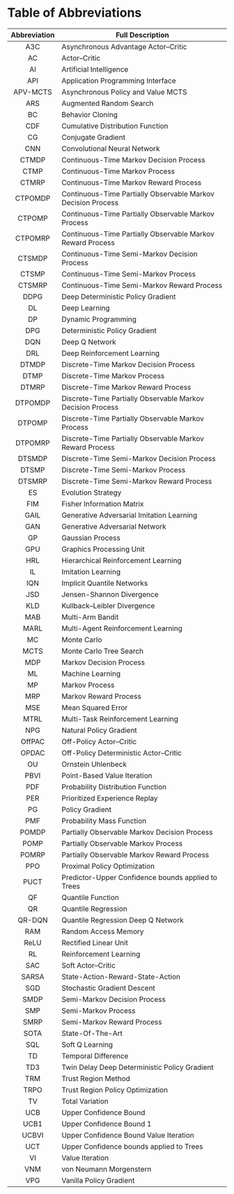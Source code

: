 # Table of Abbreviations

| Abbreviation | Full Description |
| :---: | --- |
| A3C | Asynchronous Advantage Actor–Critic |
| AC | Actor–Critic |
| AI | Artificial Intelligence |
| API | Application Programming Interface |
| APV-MCTS | Asynchronous Policy and Value MCTS |
| ARS | Augmented Random Search |
| BC | Behavior Cloning |
| CDF | Cumulative Distribution Function |
| CG | Conjugate Gradient |
| CNN | Convolutional Neural Network |
| CTMDP | Continuous-Time Markov Decision Process |
| CTMP | Continuous-Time Markov Process |
| CTMRP | Continuous-Time Markov Reward Process |
| CTPOMDP | Continuous-Time Partially Observable Markov Decision Process |
| CTPOMP | Continuous-Time Partially Observable Markov Process |
| CTPOMRP | Continuous-Time Partially Observable Markov Reward Process |
| CTSMDP | Continuous-Time Semi-Markov Decision Process |
| CTSMP | Continuous-Time Semi-Markov Process |
| CTSMRP | Continuous-Time Semi-Markov Reward Process |
| DDPG | Deep Deterministic Policy Gradient |
| DL | Deep Learning |
| DP | Dynamic Programming |
| DPG | Deterministic Policy Gradient |
| DQN | Deep Q Network |
| DRL | Deep Reinforcement Learning |
| DTMDP | Discrete-Time Markov Decision Process |
| DTMP | Discrete-Time Markov Process |
| DTMRP | Discrete-Time Markov Reward Process |
| DTPOMDP | Discrete-Time Partially Observable Markov Decision Process |
| DTPOMP | Discrete-Time Partially Observable Markov Process |
| DTPOMRP | Discrete-Time Partially Observable Markov Reward Process |
| DTSMDP | Discrete-Time Semi-Markov Decision Process |
| DTSMP | Discrete-Time Semi-Markov Process |
| DTSMRP | Discrete-Time Semi-Markov Reward Process |
| ES | Evolution Strategy |
| FIM | Fisher Information Matrix |
| GAIL | Generative Adversarial Imitation Learning |
| GAN | Generative Adversarial Network |
| GP | Gaussian Process |
| GPU | Graphics Processing Unit |
| HRL | Hierarchical Reinforcement Learning |
| IL | Imitation Learning |
| IQN | Implicit Quantile Networks |
| JSD | Jensen-Shannon Divergence |
| KLD | Kullback–Leibler Divergence |
| MAB | Multi-Arm Bandit |
| MARL | Multi-Agent Reinforcement Learning |
| MC | Monte Carlo |
| MCTS | Monte Carlo Tree Search |
| MDP | Markov Decision Process |
| ML | Machine Learning |
| MP | Markov Process |
| MRP | Markov Reward Process |
| MSE | Mean Squared Error |
| MTRL | Multi-Task Reinforcement Learning |
| NPG | Natural Policy Gradient |
| OffPAC | Off-Policy Actor–Critic |
| OPDAC | Off-Policy Deterministic Actor–Critic |
| OU | Ornstein Uhlenbeck |
| PBVI | Point-Based Value Iteration |
| PDF | Probability Distribution Function |
| PER | Prioritized Experience Replay |
| PG | Policy Gradient |
| PMF | Probability Mass Function |
| POMDP | Partially Observable Markov Decision Process |
| POMP | Partially Observable Markov Process |
| POMRP | Partially Observable Markov Reward Process |
| PPO | Proximal Policy Optimization |
| PUCT | Predictor-Upper Confidence bounds applied to Trees |
| QF | Quantile Function |
| QR | Quantile Regression |
| QR-DQN | Quantile Regression Deep Q Network |
| RAM | Random Access Memory |
| ReLU | Rectified Linear Unit |
| RL | Reinforcement Learning |
| SAC | Soft Actor–Critic |
| SARSA | State-Action-Reward-State-Action |
| SGD | Stochastic Gradient Descent  |
| SMDP | Semi-Markov Decision Process |
| SMP | Semi-Markov Process |
| SMRP | Semi-Markov Reward Process |
| SOTA | State-Of-The-Art |
| SQL | Soft Q Learning |
| TD | Temporal Difference |
| TD3 | Twin Delay Deep Deterministic Policy Gradient |
| TRM | Trust Region Method |
| TRPO | Trust Region Policy Optimization |
| TV | Total Variation |
| UCB | Upper Confidence Bound |
| UCB1 | Upper Confidence Bound 1 |
| UCBVI | Upper Confidence Bound Value Iteration |
| UCT | Upper Confidence bounds applied to Trees |
| VI | Value Iteration |
| VNM | von Neumann Morgenstern |
| VPG | Vanilla Policy Gradient |